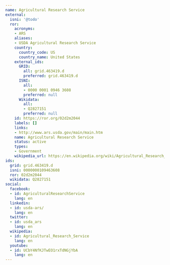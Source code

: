 ```yaml
---
name: Agricultural Research Service
external:
  isni: '@todo'
  ror:
    acronyms:
    - ARS
    aliases:
    - USDA Agricultural Research Service
    country:
      country_code: US
      country_name: United States
    external_ids:
      GRID:
        all: grid.463419.d
        preferred: grid.463419.d
      ISNI:
        all:
        - 0000 0001 0946 3608
        preferred: null
      Wikidata:
        all:
        - Q2827151
        preferred: null
    id: https://ror.org/02d2m2044
    labels: []
    links:
    - http://www.ars.usda.gov/main/main.htm
    name: Agricultural Research Service
    status: active
    types:
    - Government
    wikipedia_url: https://en.wikipedia.org/wiki/Agricultural_Research_Service
ids:
  grid: grid.463419.d
  isni: 0000000109463608
  ror: 02d2m2044
  wikidata: Q2827151
social:
  facebook:
  - id: AgriculturalResearchService
    lang: en
  linkedin:
  - id: usda-ars/
    lang: en
  twitter:
  - id: usda_ars
    lang: en
  wikipedia:
  - id: Agricultural_Research_Service
    lang: en
  youtube:
  - id: UCbY4NfKJTwEO1rxTdNGjYbA
    lang: en
---
```

